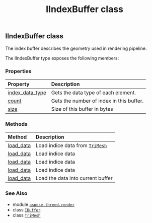 ﻿---
title: IIndexBuffer class
second_title: Aspose.3D for Python via .NET API References
description: 
type: docs
weight: 90
url: /aspose.threed.render/iindexbuffer/
is_root: false
---

## IIndexBuffer class

The index buffer describes the geometry used in rendering pipeline.



The IIndexBuffer type exposes the following members:

### Properties
| Property | Description |
| :- | :- |
| [index_data_type](/3d/python-net/aspose.threed.render/iindexbuffer/index_data_type) | Gets the data type of each element. |
| [count](/3d/python-net/aspose.threed.render/iindexbuffer/count) | Gets the number of index in this buffer. |
| [size](/3d/python-net/aspose.threed.render/iindexbuffer/size) | Size of this buffer in bytes |


### Methods
| Method | Description |
| :- | :- |
| [load_data](/3d/python-net/aspose.threed.render/iindexbuffer/load_data/#aspose.threed.entities.TriMesh) | Load indice data from [`TriMesh`](/3d/python-net/aspose.threed.entities/trimesh) |
| [load_data](/3d/python-net/aspose.threed.render/iindexbuffer/load_data/#list) | Load indice data |
| [load_data](/3d/python-net/aspose.threed.render/iindexbuffer/load_data/#list) | Load indice data |
| [load_data](/3d/python-net/aspose.threed.render/iindexbuffer/load_data/#list) | Load indice data |
| [load_data](/3d/python-net/aspose.threed.render/iindexbuffer/load_data/#bytes) | Load the data into current buffer |



### See Also
* module [`aspose.threed.render`](..)
* class [`IBuffer`](/3d/python-net/aspose.threed.render/ibuffer)
* class [`TriMesh`](/3d/python-net/aspose.threed.entities/trimesh)
